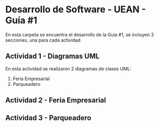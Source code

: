 # Desarrollo de Software - UEAN - Guía #1

En esta carpeta se encuentra el desarrollo de la Guía #1, se incluyen 3 secciones, una para cada actividad.

## Actividad 1 - Diagramas UML
En esta actividad se realizaron 2 diagramas de clases UML:
1. Feria Empresarial
2. Parqueadero

## Actividad 2 - Feria Empresarial

## Actividad 3 - Parqueadero